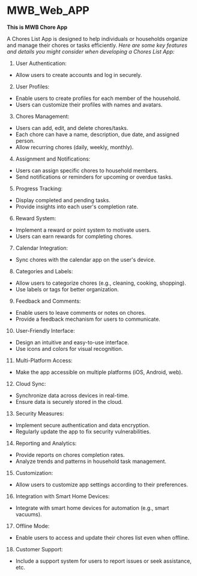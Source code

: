 # MWB_Web_APP
**This is MWB Chore App**

A Chores List App is designed to help individuals or households organize and manage their chores or tasks efficiently. 
*Here are some key features and details you might consider when developing a Chores List App:*

1.  User Authentication:
* Allow users to create accounts and log in securely.

2. User Profiles:
* Enable users to create profiles for each member of the household.
* Users can customize their profiles with names and avatars.

3. Chores Management:
* Users can add, edit, and delete chores/tasks.
* Each chore can have a name, description, due date, and assigned person.
* Allow recurring chores (daily, weekly, monthly).

4. Assignment and Notifications:
* Users can assign specific chores to household members.
* Send notifications or reminders for upcoming or overdue tasks.

5. Progress Tracking:
* Display completed and pending tasks.
* Provide insights into each user's completion rate.

6. Reward System:
* Implement a reward or point system to motivate users.
* Users can earn rewards for completing chores.

7. Calendar Integration:
* Sync chores with the calendar app on the user's device.

8. Categories and Labels:
* Allow users to categorize chores (e.g., cleaning, cooking, shopping).
* Use labels or tags for better organization.

9. Feedback and Comments:
* Enable users to leave comments or notes on chores.
* Provide a feedback mechanism for users to communicate.

10. User-Friendly Interface:
* Design an intuitive and easy-to-use interface.
* Use icons and colors for visual recognition.

11. Multi-Platform Access:
* Make the app accessible on multiple platforms (iOS, Android, web).

12. Cloud Sync:
* Synchronize data across devices in real-time.
* Ensure data is securely stored in the cloud.

13. Security Measures:
* Implement secure authentication and data encryption.
* Regularly update the app to fix security vulnerabilities.

14. Reporting and Analytics:
* Provide reports on chores completion rates.
* Analyze trends and patterns in household task management.

15. Customization:
* Allow users to customize app settings according to their preferences.

16. Integration with Smart Home Devices:
* Integrate with smart home devices for automation (e.g., smart vacuums).

17. Offline Mode:
* Enable users to access and update their chores list even when offline.

18. Customer Support:
* Include a support system for users to report issues or seek assistance, etc.
